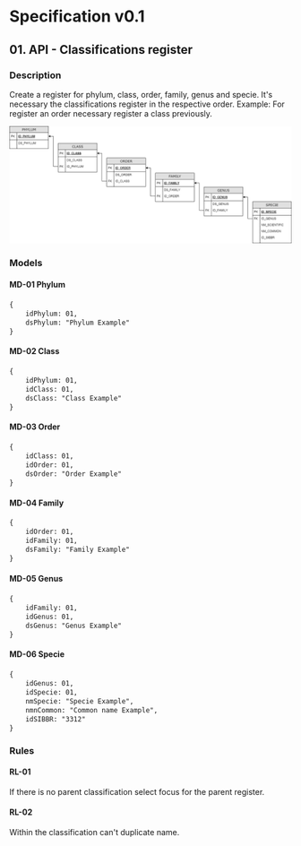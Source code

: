 # Specification v0.1

## 01. API - Classifications register

### Description
Create a register for phylum, class, order, family, genus and specie. It's necessary the classifications register in the respective order. Example: For register an order necessary register a class previously.

![SPECIE_CLASSIFICATION](images/PROJECT_ZERU_SPECIE_CLASSIFICATION.png)

### Models

#### MD-01 Phylum
    {
        idPhylum: 01,
        dsPhylum: "Phylum Example"
    }

#### MD-02 Class
    {   
        idPhylum: 01,
        idClass: 01,
        dsClass: "Class Example"
    }

#### MD-03 Order
    {
        idClass: 01,
        idOrder: 01,
        dsOrder: "Order Example"
    }

#### MD-04 Family
    {
        idOrder: 01,
        idFamily: 01,
        dsFamily: "Family Example"
    }

#### MD-05 Genus
    {
        idFamily: 01,
        idGenus: 01,
        dsGenus: "Genus Example"
    }

#### MD-06 Specie
    {
        idGenus: 01,
        idSpecie: 01,
        nmSpecie: "Specie Example",
        nmnCommon: "Common name Example",
        idSIBBR: "3312"
    }


### Rules

#### RL-01
If there is no parent classification select focus for the parent register.

#### RL-02
Within the classification can't duplicate name.